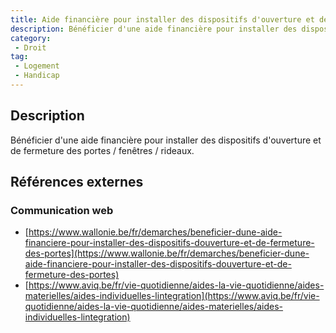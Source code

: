 ```yaml
---
title: Aide financière pour installer des dispositifs d'ouverture et de fermeture des portes / fenêtres / rideaux
description: Bénéficier d'une aide financière pour installer des dispositifs d'ouverture et de fermeture des portes / fenêtres / rideaux
category: 
 - Droit
tag: 
 - Logement
 - Handicap
---
```


## Description

Bénéficier d'une aide financière pour installer des dispositifs d'ouverture et de fermeture des portes / fenêtres / rideaux.

## Références externes 

### Communication web

- [https://www.wallonie.be/fr/demarches/beneficier-dune-aide-financiere-pour-installer-des-dispositifs-douverture-et-de-fermeture-des-portes](https://www.wallonie.be/fr/demarches/beneficier-dune-aide-financiere-pour-installer-des-dispositifs-douverture-et-de-fermeture-des-portes)
- [https://www.aviq.be/fr/vie-quotidienne/aides-la-vie-quotidienne/aides-materielles/aides-individuelles-lintegration](https://www.aviq.be/fr/vie-quotidienne/aides-la-vie-quotidienne/aides-materielles/aides-individuelles-lintegration)


